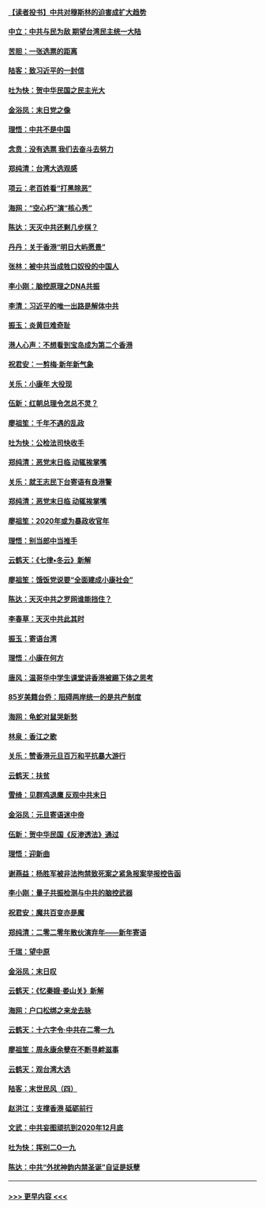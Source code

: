 #### [【读者投书】中共对穆斯林的迫害成扩大趋势](../pages/nsc993/n11791371.md?t=01142031) 
#### [中立：中共与民为敌 期望台湾民主统一大陆](../pages/nsc993/n11790392.md?t=01142031) 
#### [苦胆：一张选票的距离](../pages/nsc993/n11788914.md?t=01142031) 
#### [陆客：致习近平的一封信](../pages/nsc993/n11788867.md?t=01142031) 
#### [吐为快：贺中华民国之民主光大](../pages/nsc993/n11788618.md?t=01142031) 
#### [金浴凤：末日党之像](../pages/nsc993/n11787475.md?t=01142031) 
#### [理悟：中共不是中国](../pages/nsc993/n11787463.md?t=01142031) 
#### [念贲：没有选票  我们去奋斗去努力](../pages/nsc993/n11787398.md?t=01142031) 
#### [郑纯清：台湾大选观感](../pages/nsc993/n11786210.md?t=01142031) 
#### [项云：老百姓看“打黑除恶”](../pages/nsc993/n11785398.md?t=01142031) 
#### [海网：“空心朽”演“核心秀”](../pages/nsc993/n11783874.md?t=01142031) 
#### [陈达：天灭中共还剩几步棋？](../pages/nsc993/n11783719.md?t=01142031) 
#### [丹丹：关于香港“明日大屿愿景”](../pages/nsc993/n11783273.md?t=01142031) 
#### [张林：被中共当成牲口奴役的中国人](../pages/nsc993/n11782397.md?t=01142031) 
#### [李小刚：脑控原理之DNA共振](../pages/nsc993/n11780962.md?t=01142031) 
#### [李清：习近平的唯一出路是解体中共](../pages/nsc993/n11780866.md?t=01142031) 
#### [振玉：炎黄巨难奇耻](../pages/nsc993/n11779632.md?t=01142031) 
#### [港人心声：不想看到宝岛成为第二个香港](../pages/nsc993/n11778817.md?t=01142031) 
#### [祝君安：一剪梅‧新年新气象](../pages/nsc993/n11776340.md?t=01142031) 
#### [关乐：小康年 大役现](../pages/nsc993/n11774213.md?t=01142031) 
#### [伍新：红朝总理令怎总不灵？](../pages/nsc993/n11770813.md?t=01142031) 
#### [廖祖笙：千年不遇的乱政](../pages/nsc993/n11770373.md?t=01142031) 
#### [吐为快：公检法司快收手](../pages/nsc993/n11770359.md?t=01142031) 
#### [郑纯清：恶党末日临 动辄挨掌嘴](../pages/nsc993/n11769912.md?t=01142031) 
#### [关乐：就王志民下台寄语有良港警](../pages/nsc993/n11769903.md?t=01142031) 
#### [郑纯清：恶党末日临 动辄挨掌嘴](../pages/nsc993/n11769356.md?t=01142031) 
#### [廖祖笙：2020年或为暴政收官年](../pages/nsc993/n11768216.md?t=01142031) 
#### [理悟：别当郎中当推手](../pages/nsc993/n11768243.md?t=01142031) 
#### [云鹤天：《七律▪冬云》新解](../pages/nsc993/n11768204.md?t=01142031) 
#### [廖祖笙：饿饭党说要“全面建成小康社会”](../pages/nsc993/n11767482.md?t=01142031) 
#### [陈达：天灭中共之罗网谁能挡住？](../pages/nsc993/n11767465.md?t=01142031) 
#### [李春草：天灭中共此其时](../pages/nsc993/n11767452.md?t=01142031) 
#### [振玉：寄语台湾](../pages/nsc993/n11767432.md?t=01142031) 
#### [理悟：小康在何方](../pages/nsc993/n11767394.md?t=01142031) 
#### [唐风：温哥华中学生课堂讲香港被踢下体之思考](../pages/nsc993/n11766848.md?t=01142031) 
#### [85岁美籍台侨：阻碍两岸统一的是共产制度](../pages/nsc993/n11765043.md?t=01142031) 
#### [海网：龟蛇对鼠哭新愁](../pages/nsc993/n11764895.md?t=01142031) 
#### [林泉：香江之歌](../pages/nsc993/n11764415.md?t=01142031) 
#### [关乐：赞香港元旦百万和平抗暴大游行](../pages/nsc993/n11764382.md?t=01142031) 
#### [云鹤天：扶贫](../pages/nsc993/n11764245.md?t=01142031) 
#### [雪绮：见群鸡退鹰  反观中共末日](../pages/nsc993/n11762112.md?t=01142031) 
#### [金浴凤：元旦寄语迷中帝](../pages/nsc993/n11761788.md?t=01142031) 
#### [伍新：贺中华民国《反渗透法》通过](../pages/nsc993/n11761994.md?t=01142031) 
#### [理悟：迎新曲](../pages/nsc993/n11761152.md?t=01142031) 
#### [谢燕益：杨胜军被非法拘禁致死案之紧急报案举报控告函](../pages/nsc993/n11756134.md?t=01142031) 
#### [李小刚：量子共振检测与中共的脑控武器](../pages/nsc993/n11754518.md?t=01142031) 
#### [祝君安：魔共百变亦是魔](../pages/nsc993/n11754469.md?t=01142031) 
#### [郑纯清：二零二零年散伙演弃年——新年寄语](../pages/nsc993/n11754195.md?t=01142031) 
#### [千瑞：望中原](../pages/nsc993/n11754159.md?t=01142031) 
#### [金浴凤：末日叹](../pages/nsc993/n11752359.md?t=01142031) 
#### [云鹤天：《忆秦娥‧娄山关》新解](../pages/nsc993/n11752348.md?t=01142031) 
#### [海网：户口松绑之来龙去脉](../pages/nsc993/n11752328.md?t=01142031) 
#### [云鹤天：十六字令‧中共在二零一九](../pages/nsc993/n11752305.md?t=01142031) 
#### [廖祖笙：周永康余孽在不断寻衅滋事](../pages/nsc993/n11751013.md?t=01142031) 
#### [云鹤天：观台湾大选](../pages/nsc993/n11751007.md?t=01142031) 
#### [陆客：末世民风（四）](../pages/nsc993/n11749203.md?t=01142031) 
#### [赵洪江：支撑香港 砥砺前行](../pages/nsc993/n11748482.md?t=01142031) 
#### [文武：中共妄图顽抗到2020年12月底](../pages/nsc993/n11748446.md?t=01142031) 
#### [吐为快：挥别二O一九](../pages/nsc993/n11748411.md?t=01142031) 
#### [陈达：中共“外扰神韵内禁圣诞”自证是妖孽](../pages/nsc993/n11748226.md?t=01142031) 

----
#### [ >>> 更早内容 <<< ](../indexes/nsc993-earlier.md)

